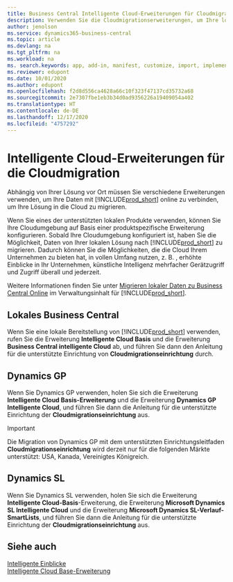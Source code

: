 ```yaml
---
title: Business Central Intelligente Cloud-Erweiterungen für Cloudmigration | Microsoft-Dokumentation
description: Verwenden Sie die Cloudmigrationserweiterungen, um Ihre lokalen Daten zu Business Central online zu migrieren. Diese Erweiterungen verschieben Ihre lokalen Daten in die Cloud, sodass Sie Business Central online mit Ihren vorhandenen Daten verwenden können.
author: jenolson
ms.service: dynamics365-business-central
ms.topic: article
ms.devlang: na
ms.tgt_pltfrm: na
ms.workload: na
ms. search.keywords: app, add-in, manifest, customize, import, implement
ms.reviewer: edupont
ms.date: 10/01/2020
ms.author: edupont
ms.openlocfilehash: f2d8d556ca4628a66c10f323f47137cd35732a68
ms.sourcegitcommit: 2e7307fbe1eb3b34d0ad9356226a19409054a402
ms.translationtype: HT
ms.contentlocale: de-DE
ms.lasthandoff: 12/17/2020
ms.locfileid: "4757292"
---
```

# <a name="intelligent-cloud-extensions-for-cloud-migration"></a>Intelligente Cloud-Erweiterungen für die Cloudmigration

Abhängig von Ihrer Lösung vor Ort müssen Sie verschiedene Erweiterungen verwenden, um Ihre Daten mit [!INCLUDE[prod_short](includes/prod_short.md)] online zu verbinden, um Ihre Lösung in die Cloud zu migrieren.  

Wenn Sie eines der unterstützten lokalen Produkte verwenden, können Sie Ihre Cloudumgebung auf Basis einer produktspezifische Erweiterung konfigurieren. Sobald Ihre Cloudumgebung konfiguriert ist, haben Sie die Möglichkeit, Daten von Ihrer lokalen Lösung nach [!INCLUDE[prod_short](includes/prod_short.md)] zu migrieren. Dadurch können Sie die Möglichkeiten, die die Cloud Ihrem Unternehmen zu bieten hat, in vollen Umfang nutzen, z. B. , erhöhte Einblicke in Ihr Unternehmen, künstliche Intelligenz mehrfacher Gerätzugriff und Zugriff überall und jederzeit.  

Weitere Informationen finden Sie unter [Migrieren lokaler Daten zu Business Central Online](/dynamics365/business-central/dev-itpro/administration/migrate-data) im Verwaltungsinhalt für [!INCLUDE[prod_short](includes/prod_short.md)].  

## <a name="business-central-on-premises"></a>Lokales Business Central

Wenn Sie eine lokale Bereitstellung von [!INCLUDE[prod_short](includes/prod_short.md)] verwenden, rufen Sie die Erweiterung **Intelligente Cloud Basis** und die Erweiterung **Business Central intelligente Cloud** ab, und führen Sie dann den Anleitung für die unterstützte Einrichtung von **Cloudmigrationseinrichtung** durch.  

## <a name="dynamics-gp"></a>Dynamics GP

Wenn Sie Dynamics GP verwenden, holen Sie sich die Erweiterung **Intelligente Cloud Basis-Erweiterung** und die Erweiterung **Dynamics GP Intelligente Cloud**, und führen Sie dann die Anleitung für die unterstützte Einrichtung der **Cloudmigrationseinrichtung** aus.  

> [!IMPORTANT]
> Die Migration von Dynamics GP mit dem unterstützten Einrichtungsleitfaden **Cloudmigrationseinrichtung** wird derzeit nur für die folgenden Märkte unterstützt: USA, Kanada, Vereinigtes Königreich.

## <a name="dynamics-sl"></a>Dynamics SL

Wenn Sie Dynamics SL verwenden, holen Sie sich die Erweiterung **Intelligente Cloud-Basis**-Erweiterung, die Erweiterung **Microsoft Dynamics SL Intelligente Cloud** und die Erweiterung **Microsoft Dynamics SL-Verlauf-SmartLists**, und führen Sie dann die Anleitung für die unterstützte Einrichtung der **Cloudmigrationseinrichtung** aus.  

## <a name="see-also"></a>Siehe auch

[Intelligente Einblicke](about-intelligent-cloud.md)  
[Intelligente Cloud Base-Erweiterung](ui-extensions-intelligent-cloud.md)  
